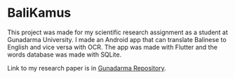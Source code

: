 # BaliKamus

This project was made for my scientific research assignment as a student at Gunadarma University. I made an Android app that can translate Balinese to English and vice versa with OCR. The app was made with Flutter and the words database was made with SQLite.

Link to my research paper is in [Gunadarma Repository](https://library.gunadarma.ac.id/repository/aplikasi-penerjemah-bahasa-bali-dengan-optical-character-recognition-berbasis-andorid-ssm).

